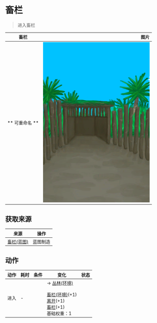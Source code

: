 # 畜栏  
> 进入畜栏  
  
  畜栏  |   图片   
 ----  |  ----:   
 ** 可重命名 **  |  ![](Sprite/Coop.png)   
  
## 获取来源  
来源  |  操作  
----  |  ----  
[畜栏(蓝图)](Bp_Enclosure.md)  |  蓝图制造  
## 动作  
动作  |  耗时  |  条件  |  变化  |  状态  
----  |  ----  |  ----  |  ----  |  ----  
进入<br>  |  -  |    |  → [丛林(环境)](Env_Jungle.md)<br><br>[畜栏(环境)](Env_Enclosure.md)(+1)<br>[离开](EnclosureExit.md)(+1)<br>[畜栏](Enclosure.md)(+1)<br>基础权重：1<br>  |    
